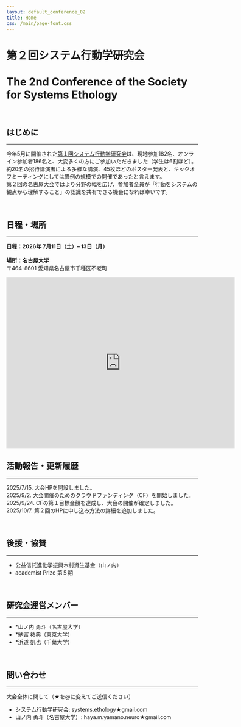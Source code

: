 ```yaml
---
layout: default_conference_02
title: Home
css: /main/page-font.css
---
```


# 第２回システム行動学研究会 <br><br> The 2nd Conference of the Society for Systems Ethology

<br>

## はじめに
***
今年5月に開催された[第１回システム行動学研究会](https://systemsethology.github.io/website/event_01/conference01_home/)は、現地参加182名、オンライン参加者186名と、大変多くの方にご参加いただきました（学生は6割ほど）。<br>
約20名の招待講演者による多様な講演、45枚ほどのポスター発表と、キックオフミーティングにしては異例の規模での開催であったと言えます。<br>
第２回の名古屋大会ではより分野の幅を広げ、参加者全員が「行動をシステムの観点から理解すること」の認識を共有できる機会になれば幸いです。


<br>

## 日程・場所
***
**日程：2026年 7月11日（土）– 13日（月）**<br><br>
**場所：名古屋大学**
<br>
〒464-8601 愛知県名古屋市千種区不老町<br>

<iframe 
src="https://www.google.com/maps/embed?pb=!1m18!1m12!1m3!1d3262.097977054295!2d136.9657240514968!3d35.15417717852655!2m3!1f0!2f0!3f0!3m2!1i1024!2i768!4f13.1!3m3!1m2!1s0x60037aa30bb663e3%3A0x464c087fdf7fafa3!2z5ZCN5Y-k5bGL5aSn5a2m!5e0!3m2!1sja!2sjp!4v1759885388024!5m2!1sja!2sjp" 
  width="600" height="450" style="border:0;" 
  allowfullscreen="" 
  loading="lazy" 
  referrerpolicy="no-referrer-when-downgrade">
  
  </iframe>


<br>


## 活動報告・更新履歴
***

2025/7/15. 大会HPを開設しました。<br>
2025/9/2.  大会開催のためのクラウドファンディング（CF）を開始しました。<br>
2025/9/24. CFの第１目標金額を達成し、大会の開催が確定しました。<br>
2025/10/7. 第２回のHPに申し込み方法の詳細を追加しました。<br>


<br>

## 後援・協賛
***
- 公益信託進化学振興木村資生基金（山ノ内）
- academist Prize 第５期

<br>

## 研究会運営メンバー
***
- *山ノ内 勇斗（名古屋大学）
- *納富 祐典（東京大学）
- *浜道 凱也（千葉大学）

<br>

## 問い合わせ
***
大会全体に関して（★を@に変えてご送信ください）
- システム行動学研究会: systems.ethology★gmail.com
- 山ノ内 勇斗（名古屋大学）: haya.m.yamano.neuro★gmail.com
